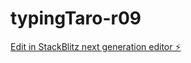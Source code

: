 # typingTaro-r09

[Edit in StackBlitz next generation editor ⚡️](https://stackblitz.com/~/github.com/tamatrading/typingtaro-r09)
